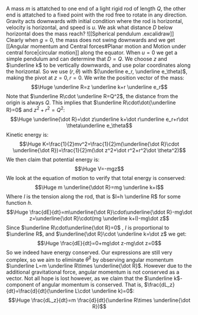 A mass $m$ is attatched to one end of a light rigid rod of length $Q$, the other end is attatched to a fixed point with the rod free to rotate in any direction. Gravity acts downwards with initial condition where the rod is horizontal, velocity is horizontal, and speed is $u$. We ask what distance $D$ below horizontal does the mass reach?
![[Spherical pendulum .excalidraw]]
Clearly when $g=0$, the mass does not swing downwards and we get [[Angular momentum and Central forces#Planar motion and Motion under central force|circular motion]] along the equator. When $u=0$ we get a simple pendulum and can determine that $D=Q$. We choose $z$ and $\underline k$ to be vertically downwards, and use polar coordinates along the horizontal. So we use $(r,\theta)$ with $(\underline e_r, \underline e_\theta)$, making the pivot at $z=0,r=0$. We write the position vector of the mass:$$\Huge \underline R=z \underline k+r \underline e_r$$Note that $\underline R\cdot \underline R=Q^2$, the distance from the origin is always $Q$. This implies that $\underline R\cdot\dot{\underline R}=0$ and $z^2+r^2=Q^2$:$$\Huge \underline{\dot R}=\dot z\underline k+\dot r\underline e_r+r\dot \theta\underline e_\theta$$Kinetic energy is:$$\Huge K=\frac{1}{2}mv^2=\frac{1}{2}m(\underline{\dot R}\cdot \underline{\dot R})=\frac{1}{2}m(\dot z^2+\dot r^2+r^2\dot \theta^2)$$We then claim that potential energy is:$$\Huge V=-mgz$$We look at the equation of motion to verify that total energy is conserved:$$\Huge m \underline{\ddot R}=mg \underline k+I$$Where $I$ is the tension along the rod, that is $I=h \underline R$ for some function $h$.$$\Huge \frac{dE}{dt}=m\underline{\dot R}\cdot\underline{\ddot R}-mg\dot z=\underline{\dot R}\cdot(mg \underline k+I)-mg\dot z$$Since $\underline R\cdot\underline{\dot R}=0$ , $I$ is proportional to $\underline R$, and $\underline{\dot R}\cdot \underline k=\dot z$ we get:$$\Huge \frac{dE}{dt}=0+mg\dot z-mg\dot z=0$$So we indeed have energy conserved. Our expressions are still very complex, so we aim to eliminate $\dot \theta^2$ by observing angular momentum $\underline L=m \underline R\times \underline{\dot R}$. However due to the additional gravitational force, angular momentum is not conserved as a vector. Not all hope is lost however, as we claim that the $\underline k$-component of angular momentum is conserved. That is, $\frac{dL_z}{dt}=\frac{d}{dt}(\underline L\cdot \underline k)=0$:$$\Huge \frac{dL_z}{dt}=m \frac{d}{dt}(\underline R\times \underline{\dot R})$$